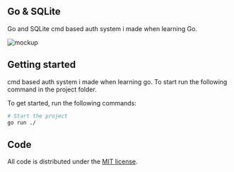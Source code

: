 ## Go & SQLite
Go and SQLite cmd based auth system i made when learning Go.

![mockup](https://i.imgur.com/yStaFPs.png)

## Getting started
cmd based auth system i made when learning go. To start run the following command in the project folder.

To get started, run the following commands:

```bash
# Start the project
go run ./
```

## Code
All code is distributed under the [MIT license](LICENSE).  